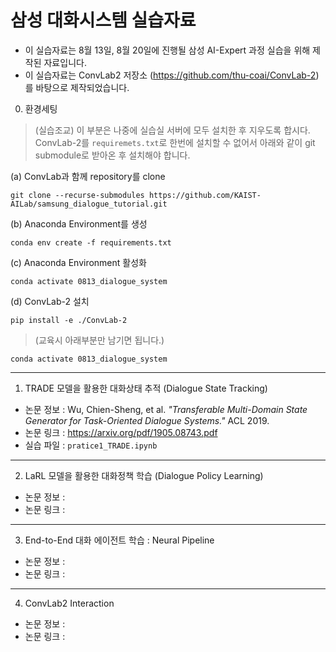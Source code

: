 # 삼성 대화시스템 실습자료

- 이 실습자료는 8월 13일, 8월 20일에 진행될 삼성 AI-Expert 과정 실습을 위해 제작된 자료입니다.
- 이 실습자료는 ConvLab2 저장소 (https://github.com/thu-coai/ConvLab-2) 를 바탕으로 제작되었습니다.

0. 환경세팅

> (실습조교) 이 부분은 나중에 실습실 서버에 모두 설치한 후 지우도록 합시다. ConvLab-2를 `requiremets.txt`로 한번에 설치할 수 없어서 아래와 같이 git submodule로 받아온 후 설치해야 합니다.

(a) ConvLab과 함께 repository를 clone
```
git clone --recurse-submodules https://github.com/KAIST-AILab/samsung_dialogue_tutorial.git
```
(b) Anaconda Environment를 생성
```
conda env create -f requirements.txt
```
(c) Anaconda Environment 활성화
```
conda activate 0813_dialogue_system 
```
(d) ConvLab-2 설치
```
pip install -e ./ConvLab-2
```

> (교육시 아래부분만 남기면 됩니다.)
```
conda activate 0813_dialogue_system
```
-----------
1. TRADE 모델을 활용한 대화상태 추적 (Dialogue State Tracking)
- 논문 정보 : Wu, Chien-Sheng, et al. *"Transferable Multi-Domain State Generator for Task-Oriented Dialogue Systems."* ACL 2019.
- 논문 링크 : https://arxiv.org/pdf/1905.08743.pdf
- 실습 파일 : `pratice1_TRADE.ipynb`

-----------

2. LaRL 모델을 활용한 대화정책 학습 (Dialogue Policy Learning)
- 논문 정보 :
- 논문 링크 : 

-----------
3. End-to-End 대화 에이전트 학습 : Neural Pipeline
- 논문 정보 :
- 논문 링크 : 

-----------
4. ConvLab2 Interaction
- 논문 정보 :
- 논문 링크 :